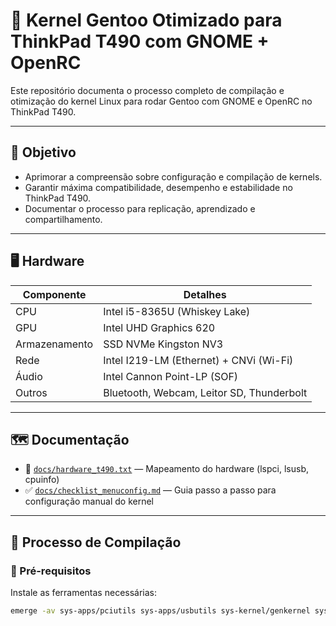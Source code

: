 # 🚀 Kernel Gentoo Otimizado para ThinkPad T490 com GNOME + OpenRC

Este repositório documenta o processo completo de compilação e otimização do kernel Linux para rodar Gentoo com GNOME e OpenRC no ThinkPad T490.

---

## 🎯 Objetivo

- Aprimorar a compreensão sobre configuração e compilação de kernels.
- Garantir máxima compatibilidade, desempenho e estabilidade no ThinkPad T490.
- Documentar o processo para replicação, aprendizado e compartilhamento.

---

## 🖥️ Hardware

| Componente     | Detalhes                                 |
|----------------|------------------------------------------|
| CPU            | Intel i5-8365U (Whiskey Lake)           |
| GPU            | Intel UHD Graphics 620                  |
| Armazenamento  | SSD NVMe Kingston NV3                   |
| Rede           | Intel I219-LM (Ethernet) + CNVi (Wi-Fi) |
| Áudio          | Intel Cannon Point-LP (SOF)             |
| Outros         | Bluetooth, Webcam, Leitor SD, Thunderbolt |

---

## 🗺️ Documentação

- 📄 [`docs/hardware_t490.txt`](docs/hardware_t490.txt) — Mapeamento do hardware (lspci, lsusb, cpuinfo)
- ✅ [`docs/checklist_menuconfig.md`](docs/checklist_menuconfig.md) — Guia passo a passo para configuração manual do kernel

---

## 🚀 Processo de Compilação

### 🔧 Pré-requisitos

Instale as ferramentas necessárias:

```bash
emerge -av sys-apps/pciutils sys-apps/usbutils sys-kernel/genkernel sys-fs/dosfstools

